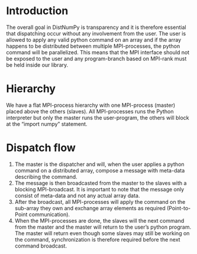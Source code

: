 # Introduction #
The overall goal in DistNumPy is transparency and it is therefore essential that dispatching occur without any involvement from the user. The user is allowed to apply any valid python command on an array and if the array happens to be distributed between multiple MPI-processes, the python command will be parallelized. This means that the MPI interface should not be exposed to the user and any program-branch based on MPI-rank must be held inside our library.

# Hierarchy #
We have a flat MPI-process hierarchy with one MPI-process (master) placed above the others (slaves). All MPI-processes runs the Python interpreter but only the master runs the user-program, the others will block at the “import numpy” statement.

# Dispatch flow #
  1. The master is the dispatcher and will, when the user applies a python command on a distributed array, compose a message with meta-data describing the command.
  1. The message is then broadcasted from the master to the slaves with a blocking MPI-broadcast. It is important to note that the message only consist of meta-data and not any actual array data.
  1. After the broadcast, all MPI-processes will apply the command on the sub-array they own and exchange array elements as required (Point-to-Point communication).
  1. When the MPI-processes are done, the slaves will the next command from the master and the master will return to the user’s python program. The master will return even though some slaves may still be working on the command, synchronization is therefore required before the next command broadcast.